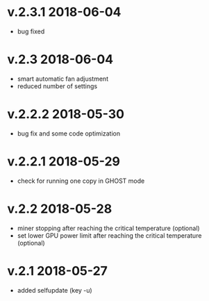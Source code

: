 # v.2.3.1     2018-06-04
- bug fixed

# v.2.3     2018-06-04
- smart automatic fan adjustment
- reduced number of settings

# v.2.2.2   2018-05-30
- bug fix and some code optimization

# v.2.2.1   2018-05-29
- check for running one copy in GHOST mode

# v.2.2   2018-05-28
- miner stopping after reaching the critical temperature (optional)
- set lower GPU power limit after reaching the critical temperature (optional)

# v.2.1   2018-05-27
- added selfupdate (key -u)
